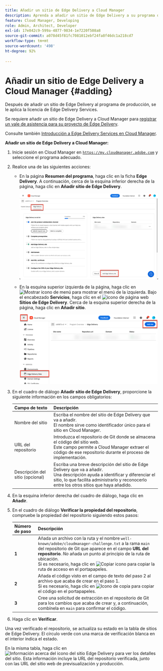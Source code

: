 ```yaml
---
title: Añadir un sitio de Edge Delivery a Cloud Manager
description: Aprenda a añadir un sitio de Edge Delivery a su programa de producción o programa de zona protegida.
feature: Cloud Manager, Developing
role: Admin, Architect, Developer
exl-id: 17e842c9-599a-4877-9834-1e7220f508a8
source-git-commit: a078d45f81fc7081012ebf24fa8f46dc1a218cd7
workflow-type: tm+mt
source-wordcount: '498'
ht-degree: 92%

---
```


# Añadir un sitio de Edge Delivery a Cloud Manager {#adding}

Después de añadir un sitio de Edge Delivery al programa de producción, se le aplica la licencia de Edge Delivery Services.

Se requiere añadir un sitio de Edge Delivery a Cloud Manager para [registrar un vale de asistencia para su proyecto de Edge Delivery](/help/edge/overview.md##support-ticket).

Consulte también [Introducción a Edge Delivery Services en Cloud Manager](/help/implementing/cloud-manager/edge-delivery/introduction-to-edge-delivery-services.md).

**Añadir un sitio de Edge Delivery a Cloud Manager:**

1. Inicie sesión en Cloud Manager en [`https://my.cloudmanager.adobe.com`](https://my.cloudmanager.adobe.com/) y seleccione el programa adecuado.
1. Realice una de las siguientes acciones:

   * En la página **Resumen del programa**, haga clic en la ficha **Edge Delivery**. A continuación, cerca de la esquina inferior derecha de la página, haga clic en **Añadir sitio de Edge Delivery**.

     ![Añadir sitio de Edge Delivery desde la ficha Edge Delivery](/help/implementing/cloud-manager/assets/cm-eds-add1.png)

   * En la esquina superior izquierda de la página, haga clic en ![Mostrar icono de menú](https://spectrum.adobe.com/static/icons/workflow_18/Smock_ShowMenu_18_N.svg) para mostrar el menú de la izquierda.
Bajo el encabezado **Servicios**, haga clic en el ![icono de página web](https://spectrum.adobe.com/static/icons/workflow_18/Smock_WebPages_18_N.svg) **Sitios de Edge Delivery**.
Cerca de la esquina superior derecha de la página, haga clic en **Añadir sitio**.

     ![Añadir sitio de Edge Delivery desde el botón Sitios de Edge Delivery](/help/implementing/cloud-manager/assets/cm-eds-add2.png)

1. En el cuadro de diálogo **Añadir sitio de Edge Delivery**, proporcione la siguiente información en los campos obligatorios:

   | Campo de texto | Descripción |
   | - | --- |
   | Nombre del sitio | Escriba el nombre del sitio de Edge Delivery que va a añadir.<br>El nombre sirve como identificador único para el sitio en Cloud Manager. |
   | URL del repositorio | Introduzca el repositorio de Git donde se almacena el código del sitio web.<br>Este campo permite a Cloud Manager extraer el código de ese repositorio durante el proceso de implementación. |
   | Descripción del sitio (opcional) | Escriba una breve descripción del sitio de Edge Delivery que va a añadir.<br>Una descripción ayuda a identificar y diferenciar el sitio, lo que facilita administrarlo y reconocerlo entre los otros sitios que haya añadido. |

1. En la esquina inferior derecha del cuadro de diálogo, haga clic en **Añadir**.

1. En el cuadro de diálogo **Verificar la propiedad del repositorio**, compruebe la propiedad del repositorio siguiendo estos pasos:

   | Número de paso | Descripción |
   | - | - |
   | **1** | Añada un archivo con la ruta y el nombre `well-known/adobe/cloudmanager-challenge.txt` a la rama `main` del repositorio de Git que aparece en el campo **URL del repositorio**. *No* añada un punto al principio de la ruta de ubicación.<br>Si es necesario, haga clic en ![Copiar icono](https://spectrum.adobe.com/static/icons/workflow_18/Smock_Copy_18_N.svg) para copiar la ruta de acceso en el portapapeles. |
   | **2** | Añada el código visto en el campo de texto del paso 2 al archivo que acaba de crear en el paso 1.<br>Si es necesario, haga clic en ![Icono de copia](https://spectrum.adobe.com/static/icons/workflow_18/Smock_Copy_18_N.svg) para copiar el código en el portapapeles. |
   | **3** | Cree una solicitud de extracción en el repositorio de Git para los cambios que acaba de crear y, a continuación, combínela en `main` para confirmar el código. |

1. Haga clic en **Verificar**.

Una vez verificado el repositorio, se actualiza su estado en la tabla de sitios de Edge Delivery. El círculo verde con una marca de verificación blanca en el interior indica el estado.

En la misma tabla, haga clic en ![Información acerca del icono del sitio Edge Delivery](https://spectrum.adobe.com/static/icons/workflow_18/Smock_InfoOutline_18_N.svg) para ver los detalles del sitio. Esta información incluye la URL del repositorio verificada, junto con las URL del sitio web de previsualización y producción.
